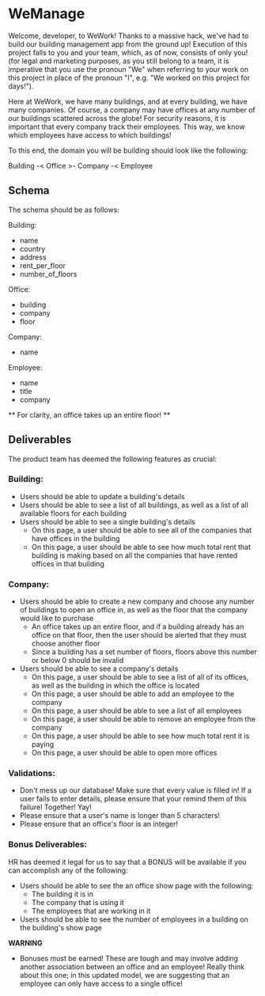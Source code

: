 # WeManage

Welcome, developer, to WeWork! Thanks to a massive hack, we've had to build our building management app from the ground up! Execution of this project falls to you and your team, which, as of now, consists of only you! (for legal and marketing purposes, as you still belong to a team, it is imperative that you use the pronoun "We" when referring to your work on this project in place of the pronoun "I", e.g. "We worked on this project for days!").

Here at WeWork, we have many buildings, and at every building, we have many companies. Of course, a company may have offices at any number of our buildings scattered across the globe! For security reasons, it is important that every company track their employees. This way, we know which employees have access to which buildings!

To this end, the domain you will be building should look like the following:

Building -< Office >- Company -< Employee

## Schema

The schema should be as follows:

Building:
* name
* country
* address
* rent_per_floor
* number_of_floors


Office:
* building
* company
* floor


Company:
* name


Employee:
* name
* title
* company


** For clarity, an office takes up an entire floor! **

## Deliverables

The product team has deemed the following features as crucial:

### Building:

* Users should be able to update a building's details
* Users should be able to see a list of all buildings, as well as a list of all available floors for each building
* Users should be able to see a single building's details
	- On this page, a user should be able to see all of the companies that have offices in the building
	- On this page, a user should be able to see how much total rent that building is making based on all the companies that have rented offices in that building


### Company:

* Users should be able to create a new company and choose any number of buildings to open an office in, as well as the floor that the company would like to purchase
	- An office takes up an entire floor, and if a building already has an office on that floor, then the user should be alerted that they must choose another floor
	- Since a building has a set number of floors, floors above this number or below 0 should be invalid
* Users should be able to see a company's details
	- On this page, a user should be able to see a list of all of its offices, as well as the building in which the office is located
	- On this page, a user should be able to add an employee to the company
	- On this page, a user should be able to see a list of all employees 
	- On this page, a user should be able to remove an employee from the company
	- On this page, a user should be able to see how much total rent it is paying
	- On this page, a user should be able to open more offices

### Validations: 

* Don't mess up our database! Make sure that every value is filled in! If a user fails to enter details, please ensure that your remind them of this failure! Together! Yay!
* Please ensure that a user's name is longer than 5 characters! 
* Please ensure that an office's floor is an integer!


### Bonus Deliverables: 

HR has deemed it legal for us to say that a BONUS will be available if you can accomplish any of the following:

* Users should be able to see the an office show page with the following:
	- The building it is in
	- The company that is using it
	- The employees that are working in it
* Users should be able to see the number of employees in a building on the building's show page

**WARNING**
* Bonuses must be earned! These are tough and may involve adding another association between an office and an employee! Really think about this one; in this updated model, we are suggesting that an employee can only have access to a single office!


